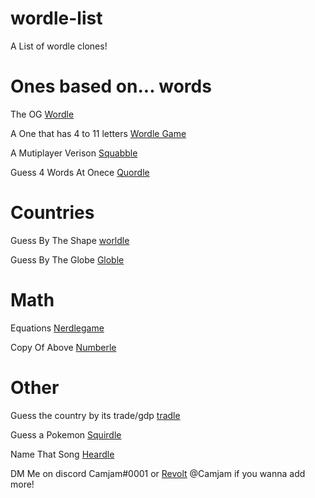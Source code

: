 # wordle-list
A List of wordle clones!

# Ones based on... words

The OG [Wordle](www.nytimes.com/games/wordle/index.html)

A One that has 4 to 11 letters [Wordle Game](https://wordlegame.org/?random=1)

A Mutiplayer Verison [Squabble](https://squabble.me)

Guess 4 Words At Onece [Quordle]( https://www.quordle.com/#/)

# Countries

Guess By The Shape [worldle](https://worldle.teuteuf.fr)

Guess By The Globe [Globle](https://globle-game.com)

# Math

Equations [Nerdlegame](https://nerdlegame.com)

Copy Of Above [Numberle](https://numberle.org)

# Other

Guess the country by its trade/gdp [tradle](https://nerdlegame.com)

Guess a Pokemon [Squirdle](https://squirdle.fireblend.com/)

Name That Song [Heardle](https://www.heardle.app/)

DM Me on discord Camjam#0001 or [Revolt](https://revolt.chat) @Camjam if you wanna add more!

<script type="text/javascript" src="https://cdnjs.buymeacoffee.com/1.0.0/button.prod.min.js" data-name="bmc-button" data-slug="camjamPNG" data-color="#f50000" data-emoji="🛍️"  data-font="Poppins" data-text="Buy me a bag of chips" data-outline-color="#ffffff" data-font-color="#ffffff" data-coffee-color="#FFDD00" ></script>

